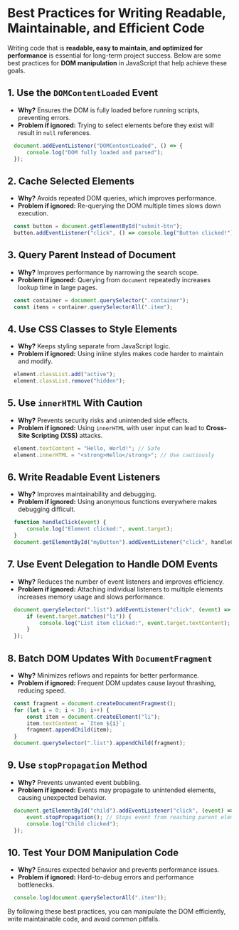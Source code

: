 # Best Practices for Writing Readable, Maintainable, and Efficient Code

Writing code that is **readable, easy to maintain, and optimized for performance** is essential for long-term project success. Below are some best practices for **DOM manipulation** in JavaScript that help achieve these goals.

## 1. Use the `DOMContentLoaded` Event
- **Why?** Ensures the DOM is fully loaded before running scripts, preventing errors.
- **Problem if ignored:** Trying to select elements before they exist will result in `null` references.

```javascript
  document.addEventListener("DOMContentLoaded", () => {
      console.log("DOM fully loaded and parsed");
  });
```

## 2. Cache Selected Elements
- **Why?** Avoids repeated DOM queries, which improves performance.
- **Problem if ignored:** Re-querying the DOM multiple times slows down execution.

```javascript
  const button = document.getElementById("submit-btn");
  button.addEventListener("click", () => console.log("Button clicked!"));
```

## 3. Query Parent Instead of Document
- **Why?** Improves performance by narrowing the search scope.
- **Problem if ignored:** Querying from `document` repeatedly increases lookup time in large pages.

```javascript
  const container = document.querySelector(".container");
  const items = container.querySelectorAll(".item");
```

## 4. Use CSS Classes to Style Elements
- **Why?** Keeps styling separate from JavaScript logic.
- **Problem if ignored:** Using inline styles makes code harder to maintain and modify.

```javascript
  element.classList.add("active");
  element.classList.remove("hidden");
```

## 5. Use `innerHTML` With Caution
- **Why?** Prevents security risks and unintended side effects.
- **Problem if ignored:** Using `innerHTML` with user input can lead to **Cross-Site Scripting (XSS)** attacks.

```javascript
  element.textContent = "Hello, World!"; // Safe
  element.innerHTML = "<strong>Hello</strong>"; // Use cautiously
```

## 6. Write Readable Event Listeners
- **Why?** Improves maintainability and debugging.
- **Problem if ignored:** Using anonymous functions everywhere makes debugging difficult.

```javascript
  function handleClick(event) {
      console.log("Element clicked:", event.target);
  }
  document.getElementById("myButton").addEventListener("click", handleClick);
```

## 7. Use Event Delegation to Handle DOM Events
- **Why?** Reduces the number of event listeners and improves efficiency.
- **Problem if ignored:** Attaching individual listeners to multiple elements increases memory usage and slows performance.

```javascript
  document.querySelector(".list").addEventListener("click", (event) => {
      if (event.target.matches("li")) {
          console.log("List item clicked:", event.target.textContent);
      }
  });
```

## 8. Batch DOM Updates With `DocumentFragment`
- **Why?** Minimizes reflows and repaints for better performance.
- **Problem if ignored:** Frequent DOM updates cause layout thrashing, reducing speed.

```javascript
  const fragment = document.createDocumentFragment();
  for (let i = 0; i < 10; i++) {
      const item = document.createElement("li");
      item.textContent = `Item ${i}`;
      fragment.appendChild(item);
  }
  document.querySelector(".list").appendChild(fragment);
```

## 9. Use `stopPropagation` Method
- **Why?** Prevents unwanted event bubbling.
- **Problem if ignored:** Events may propagate to unintended elements, causing unexpected behavior.

```javascript
  document.getElementById("child").addEventListener("click", (event) => {
      event.stopPropagation(); // Stops event from reaching parent elements
      console.log("Child clicked");
  });
```

## 10. Test Your DOM Manipulation Code
- **Why?** Ensures expected behavior and prevents performance issues.
- **Problem if ignored:** Hard-to-debug errors and performance bottlenecks.

```javascript
  console.log(document.querySelectorAll(".item"));
```

By following these best practices, you can manipulate the DOM efficiently, write maintainable code, and avoid common pitfalls.
